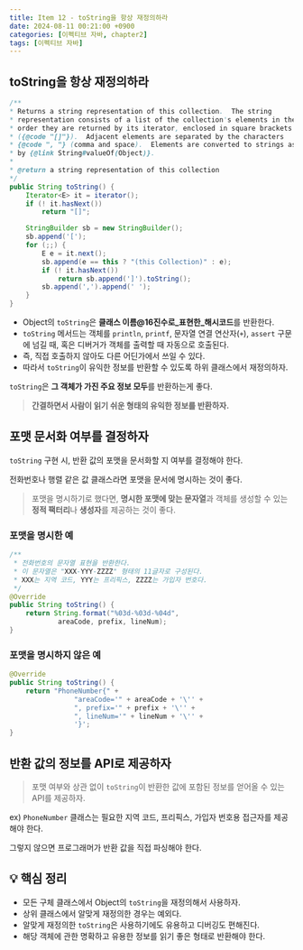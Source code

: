 ```yaml
---
title: Item 12 - toString을 항상 재정의하라
date: 2024-08-11 00:21:00 +0900
categories: [이펙티브 자바, chapter2]
tags: [이펙티브 자바]
---
```


## **toString을 항상 재정의하라**

```java
/**  
* Returns a string representation of this collection.  The string
* representation consists of a list of the collection's elements in the
* order they are returned by its iterator, enclosed in square brackets
* ({@code "[]"}).  Adjacent elements are separated by the characters
* {@code ", "} (comma and space).  Elements are converted to strings as
* by {@link String#valueOf(Object)}.
*
* @return a string representation of this collection
*/
public String toString() {
    Iterator<E> it = iterator();
    if (! it.hasNext())
        return "[]";

    StringBuilder sb = new StringBuilder();
    sb.append('[');
    for (;;) {
        E e = it.next();
        sb.append(e == this ? "(this Collection)" : e);
        if (! it.hasNext())
            return sb.append(']').toString();
        sb.append(',').append(' ');
    }
}
```
- Object의 `toString`은 **클래스 이름@16진수로_표현한_해시코드**를 반환한다.
- `toString` 메서드는 객체를 `println`, `printf`, 문자열 연결 연산자(`+`), `assert` 구문에 넘길 때, 혹은 디버거가 객체를 출력할 때 자동으로 호출된다.
- 즉, 직접 호출하지 않아도 다른 어딘가에서 쓰일 수 있다.
- 따라서 `toString`이 유익한 정보를 반환할 수 있도록 하위 클래스에서 재정의하자.

`toString`은 **그 객체가 가진 주요 정보 모두**를 반환하는게 좋다.

> **간결하면서 사람이 읽기 쉬운 형태의 유익한 정보를 반환하자.**


## **포맷 문서화 여부를 결정하자**

`toString` 구현 시, 반환 값의 포맷을 문서화할 지 여부를 결정해야 한다.

전화번호나 행렬 같은 값 클래스라면 포맷을 문서에 명시하는 것이 좋다.

> 포맷을 명시하기로 했다면, **명시한 포맷에 맞는 문자열**과 객체를 생성할 수 있는 **정적 팩터리**나 **생성자**를 제공하는 것이 좋다.


### **포맷을 명시한 예**
```java
/**
 * 전화번호의 문자열 표현을 반환한다.
 * 이 문자열은 "XXX-YYY-ZZZZ" 형태의 11글자로 구성된다.
 * XXX는 지역 코드, YYY는 프리픽스, ZZZZ는 가입자 번호다.
 */
@Override
public String toString() {
    return String.format("%03d-%03d-%04d",
            areaCode, prefix, lineNum);
}
```

### **포맷을 명시하지 않은 예**
```java
@Override
public String toString() {
    return "PhoneNumber{" +
                "areaCode='" + areaCode + '\'' +
                ", prefix='" + prefix + '\'' +
                ", lineNum='" + lineNum + '\'' +
                '}'; 
}
```

## **반환 값의 정보를 API로 제공하자**

> 포맷 여부와 상관 없이 `toString`이 반환한 값에 포함된 정보를 얻어올 수 있는 API를 제공하자.

ex) `PhoneNumber` 클래스는 필요한 지역 코드, 프리픽스, 가입자 번호용 접근자를 제공해야 한다. 

그렇지 않으면 프로그래머가 반환 값을 직접 파싱해야 한다.

## **💡 핵심 정리**

- 모든 구체 클래스에서 Object의 `toString`을 재정의해서 사용하자.
- 상위 클래스에서 알맞게 재정의한 경우는 예외다.
- 알맞게 재정의한 `toString`은 사용하기에도 유용하고 디버깅도 편해진다.
- 해당 객체에 관한 명확하고 유용한 정보를 읽기 좋은 형태로 반환해야 한다.
